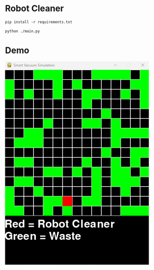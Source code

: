 # Robot Cleaner


```shell
pip install -r requirements.txt
```

```shell
python ./main.py
```

# Demo
![demo](demo.gif)

